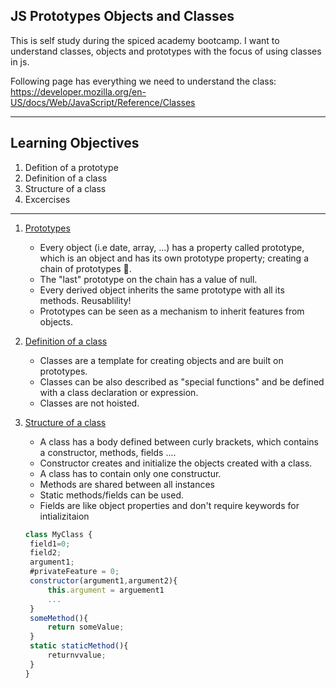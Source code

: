 ## JS Prototypes Objects and Classes

This is self study during the spiced academy bootcamp.
I want to understand classes, objects and prototypes with the focus of using classes in js.

Following page has everything we need to understand the class:
https://developer.mozilla.org/en-US/docs/Web/JavaScript/Reference/Classes

---

## Learning Objectives

1. Defition of a prototype
2. Definition of a class
3. Structure of a class
4. Excercises

---

1. <u>Prototypes</u>

   - Every object (i.e date, array, ...) has a property called prototype, which is an object and has its own prototype property; creating a chain of prototypes 🐛.
   - The "last" prototype on the chain has a value of null.
   - Every derived object inherits the same prototype with all its methods. Reusablility!
   - Prototypes can be seen as a mechanism to inherit features from objects.

2. <u>Definition of a class</u>

   - Classes are a template for creating objects and are built on prototypes.
   - Classes can be also described as "special functions" and be defined with a class declaration or expression.
   - Classes are not hoisted.

3. <u>Structure of a class</u>

   - A class has a body defined between curly brackets, which contains a constructor, methods, fields ....
   - Constructor creates and initialize the objects created with a class.
   - A class has to contain only one constructur.
   - Methods are shared between all instances
   - Static methods/fields can be used.
   - Fields are like object properties and don't require keywords for intializitaion

   ```js
   class MyClass {
    field1=0;
    field2;
    argument1;
    #privateFeature = 0;
    constructor(argument1,argument2){
        this.argument = arguement1
        ...
    }
    someMethod(){
        return someValue;
    }
    static staticMethod(){
        returnvvalue;
    }
   }
   ```
